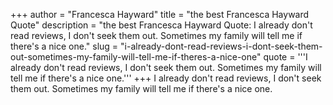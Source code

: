 +++
author = "Francesca Hayward"
title = "the best Francesca Hayward Quote"
description = "the best Francesca Hayward Quote: I already don't read reviews, I don't seek them out. Sometimes my family will tell me if there's a nice one."
slug = "i-already-dont-read-reviews-i-dont-seek-them-out-sometimes-my-family-will-tell-me-if-theres-a-nice-one"
quote = '''I already don't read reviews, I don't seek them out. Sometimes my family will tell me if there's a nice one.'''
+++
I already don't read reviews, I don't seek them out. Sometimes my family will tell me if there's a nice one.
